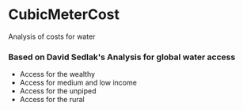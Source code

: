 # CubicMeterCost
Analysis of costs for water
### Based on David Sedlak's Analysis for global water access
+ Access for the wealthy
+ Access for medium and low income
+ Access for the unpiped
+ Access for the rural
